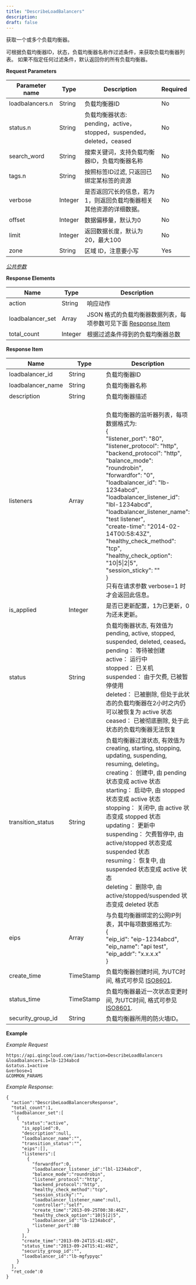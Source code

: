 ```yaml
---
title: "DescribeLoadBalancers"
description: 
draft: false
---
```




获取一个或多个负载均衡器。

可根据负载均衡器ID，状态，负载均衡器名称作过滤条件，来获取负载均衡器列表。 如果不指定任何过滤条件，默认返回你的所有负载均衡器。

**Request Parameters**

| Parameter name | Type | Description | Required |
| --- | --- | --- | --- |
| loadbalancers.n | String | 负载均衡器ID | No |
| status.n | String | 负载均衡器状态: pending，active，stopped，suspended，deleted，ceased | No |
| search_word | String | 搜索关键词，支持负载均衡器ID，负载均衡器名称 | No |
| tags.n | String | 按照标签ID过滤, 只返回已绑定某标签的资源 | No |
| verbose | Integer | 是否返回冗长的信息，若为1，则返回负载均衡器相关其他资源的详细数据。 | No |
| offset | Integer | 数据偏移量，默认为0 | No |
| limit | Integer | 返回数据长度，默认为20，最大100 | No |
| zone | String | 区域 ID，注意要小写 | Yes |

[_公共参数_](../../../parameters/)

**Response Elements**

| Name | Type | Description |
| --- | --- | --- |
| action | String | 响应动作 |
| loadbalancer_set | Array | JSON 格式的负载均衡器数据列表，每项参数可见下面 [Response Item](#response-item) |
| total_count | Integer | 根据过滤条件得到的负载均衡器总数 |

**Response Item**

| Name | Type | Description |
| --- | --- | --- |
| loadbalancer_id | String | 负载均衡器ID |
| loadbalancer_name | String | 负载均衡器名称 |
| description | String | 负载均衡器描述 |
| listeners | Array | <br/>负载均衡器的监听器列表，每项数据格式为:<br/>{<br/>  "listener_port": "80",<br/>  "listener_protocol": "http",<br/>  "backend_protocol": "http",<br/>  "balance_mode": "roundrobin",<br/>  "forwardfor": "0",<br/>  "loadbalancer_id": "lb-1234abcd",<br/>  "loadbalancer_listener_id": "lbl-1234abcd",<br/>  "loadbalancer_listener_name": "test listener",<br/>  "create-time": "2014-02-14T00:58:43Z",<br/>  "healthy_check_method": "tcp",<br/>  "healthy_check_option": "10\|5\|2\|5",<br/>  "session_sticky": ""<br/>}<br/>只有在请求参数 verbose=1 时才会返回此信息。 |
| is_applied | Integer | 是否已更新配置，1为已更新，0为还未更新。 |
| status | String | 负载均衡器状态, 有效值为pending, active, stopped, suspended, deleted, ceased。<br/>pending： 等待被创建<br/>active： 运行中<br/>stopped： 已关机<br/>suspended： 由于欠费, 已被暂停使用<br/>deleted： 已被删除, 但处于此状态的负载均衡器在2小时之内仍可以被恢复为 active 状态<br/>ceased： 已被彻底删除, 处于此状态的负载均衡器无法恢复 |
| transition_status | String | 负载均衡器过渡状态, 有效值为creating, starting, stopping, updating, suspending, resuming, deleting。<br/>creating： 创建中, 由 pending 状态变成 active 状态<br/>starting： 启动中, 由 stopped 状态变成 active 状态<br/>stopping： 关闭中, 由 active 状态变成 stopped 状态<br/>updating： 更新中<br/>suspending： 欠费暂停中, 由 active/stopped 状态变成 suspended 状态<br/>resuming： 恢复中, 由 suspended 状态变成 active 状态<br/>deleting： 删除中, 由 active/stopped/suspended 状态变成 deleted 状态 |
| eips | Array | 与负载均衡器绑定的公网IP列表，其中每项数据格式为:<br/>{<br/>  "eip_id": "eip-1234abcd",<br/>  "eip_name": "api test",<br/>  "eip_addr": "x.x.x.x"<br/>} |
| create_time | TimeStamp | 负载均衡器创建时间, 为UTC时间, 格式可参见 [ISO8601](http://www.w3.org/TR/NOTE-datetime). |
| status_time | TimeStamp | 负载均衡器最近一次状态变更时间, 为UTC时间, 格式可参见 [ISO8601](http://www.w3.org/TR/NOTE-datetime). |
| security_group_id | String | 负载均衡器所用的防火墙ID。 |

**Example**

_Example Request_

```
https://api.qingcloud.com/iaas/?action=DescribeLoadBalancers
&loadbalancers.1=lb-1234abcd
&status.1=active
&verbose=1
&COMMON_PARAMS
```

_Example Response_:

```
{
  "action":"DescribeLoadBalancersResponse",
  "total_count":1,
  "loadbalancer_set":[
    {
      "status":"active",
      "is_applied":0,
      "description":null,
      "loadbalancer_name":"",
      "transition_status":"",
      "eips":[],
      "listeners":[
        {
          "forwardfor":0,
          "loadbalancer_listener_id":"lbl-1234abcd",
          "balance_mode":"roundrobin",
          "listener_protocol":"http",
          "backend_protocol":"http",
          "healthy_check_method":"tcp",
          "session_sticky":"",
          "loadbalancer_listener_name":null,
          "controller":"self",
          "create_time":"2013-09-25T00:38:46Z",
          "healthy_check_option":"10|5|2|5",
          "loadbalancer_id":"lb-1234abcd",
          "listener_port":80
        }
      ],
      "create_time":"2013-09-24T15:41:49Z",
      "status_time":"2013-09-24T15:41:49Z",
      "security_group_id":"",
      "loadbalancer_id":"lb-mgfypyqc"
    }
  ],
  "ret_code":0
}
```

